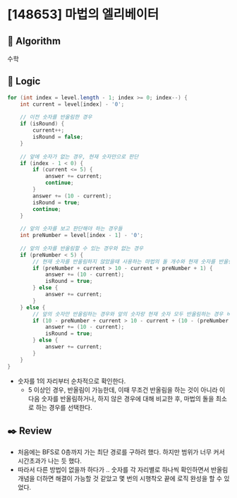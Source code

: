 # [148653] 마법의 엘리베이터

## :pushpin: **Algorithm**

수학

## :round_pushpin: **Logic**

```java
for (int index = level.length - 1; index >= 0; index--) {
    int current = level[index] - '0';
    
    // 이전 숫자를 반올림한 경우
    if (isRound) {
        current++;
        isRound = false;
    }
    
    // 앞에 숫자가 없는 경우, 현재 숫자만으로 판단
    if (index - 1 < 0) {
        if (current <= 5) {
            answer += current;
            continue;
        }
        answer += (10 - current);
        isRound = true;
        continue;
    }
    
    // 앞의 숫자를 보고 판단해야 하는 경우들
    int preNumber = level[index - 1] - '0';
    
    // 앞의 숫자를 반올림할 수 있는 경우와 없는 경우
    if (preNumber < 5) {
        // 현재 숫자를 반올림하지 않았을때 사용하는 마법의 돌 개수와 현재 숫자를 반올림했을 때 사용하는 마법의 돌 개수 비교
        if (preNumber + current > 10 - current + preNumber + 1) {
            answer += (10 - current);
            isRound = true;
        } else {
            answer += current;
        }
    } else {
        // 앞의 숫자만 반올림하는 경우와 앞의 숫자랑 현재 숫자 모두 반올림하는 경우 비교 
        if (10 - preNumber + current > 10 - current + (10 - (preNumber + 1))) {
            answer += (10 - current);
            isRound = true;
        } else {
            answer += current;
        }
    }
}
```

- 숫자를 1의 자리부터 순차적으로 확인한다.
  - 5 이상인 경우, 반올림이 가능한데, 이때 무조건 반올림을 하는 것이 아니라 이 다음 숫자를 반올림하거나, 하지 않은 경우에 대해 비교한 후, 마법의 돌을 최소로 하는 경우를 선택한다.

## :black_nib: **Review**

- 처음에는 BFS로 0층까지 가는 최단 경로를 구하려 했다. 하지만 범위가 너무 커서 시간초과가 나는 듯 했다.
- 따라서 다른 방법이 없을까 하다가 .. 숫자를 각 자리별로 하나씩 확인하면서 반올림 개념을 더하면 해결이 가능할 것 같았고 몇 번의 시행착오 끝에 로직 완성을 할 수 있었다.